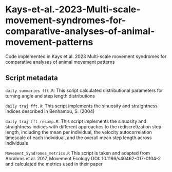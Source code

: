 # Kays-et-al.-2023-Multi-scale-movement-syndromes-for-comparative-analyses-of-animal-movement-patterns
Code implemented in Kays et al. 2023 Multi-scale movement syndromes for comparative analyses of animal movement patterns

## Script metadata

```daily summaries fft.R```: This script calculated distributional parameters for turning angle and step length distributions 

```daily traj fft.R```: This script implements the sinuosity and straightness indices described in Benhamou, S. (2004)

```daily traj fft resamp.R```: This script implements the sinuosity and straightness indices with different approaches to the rediscretization step length, including the mean per individual, the velocity autocorrelation timescale of each individual, and the overall mean step length across individuals

```Movement_Syndromes_metrics.R``` This script is taken and adapted from Abrahms et al. 2017, Movement Ecology DOI: 10.1186/s40462-017-0104-2 and calculated the metrics used in their paper
